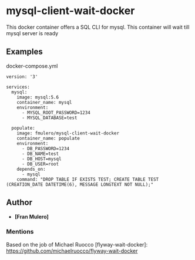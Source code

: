 # mysql-client-wait-docker
This docker container offers a SQL CLI for mysql. This container will wait till mysql server is ready

## Examples

docker-compose.yml
```
version: '3'

services:
  mysql:
    image: mysql:5.6
    container_name: mysql
    environment:
      - MYSQL_ROOT_PASSWORD=1234
      - MYSQL_DATABASE=test

  populate:
    image: fmulero/mysql-client-wait-docker
    container_name: populate
    environment:
      - DB_PASSWORD=1234
      - DB_NAME=test
      - DB_HOST=mysql
      - DB_USER=root
    depends_on:
      - mysql
    command: "DROP TABLE IF EXISTS TEST; CREATE TABLE TEST (CREATION_DATE DATETIME(6), MESSAGE LONGTEXT NOT NULL);"

```

## Author
- **[Fran Mulero]**
### Mentions
Based on the job of Michael Ruocco
[flyway-wait-docker]: https://github.com/michaelruocco/flyway-wait-docker